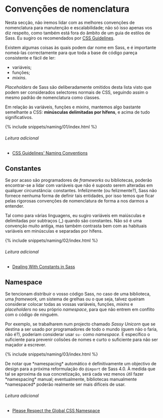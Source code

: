 
# Convenções de nomenclatura

Nesta secção, não iremos lidar com as melhores convenções de nomenclatura para manutenção e escalabilidade; não só isso apenas vos diz respeito, como também está fora do âmbito de um guia de estilos de Sass. Eu sugiro os recomendados por [CSS Guidelines](http://cssguidelin.es/#naming-conventions).

Existem algumas coisas às quais podem dar nome em Sass, e é importante nomeá-las correctamente para que toda a base de código pareça consistente e fácil de ler:

* variáveis;
* funções;
* *mixins*.

*Placeholders* de Sass são deliberadamente omitidos desta lista visto que podem ser considerados selectores normais de CSS, seguindo assim o mesmo padrão de nomenclatura como classes.

Em relação às variáveis, funções e *mixins*, mantemos algo bastante semelhante a CSS: **minúsculas delimitadas por hífens**, e acima de tudo significativos.

{% include snippets/naming/01/index.html %}

###### Leitura adicional

* [CSS Guidelines' Naming Conventions](http://cssguidelin.es/#naming-conventions)

## Constantes

Se por acaso são programadores de *frameworks* ou bibliotecas, poderão encontrar-se a lidar com variáveis que não é suposto serem alteradas em qualquer circunstância: constantes. Infelizmente (ou felizmente?), Sass não fornece nenhuma forma de definir tais entidades, por isso temos que ficar pelas rigorosas convenções de nomenclatura de forma a nos darmos a entender.

Tal como para várias linguagens, eu sugiro variáveis em maiúsculas e delimitadas por subtraços (_) quando são constantes. Não só é uma convenção muito antiga, mas também contrasta bem com as habituais variáveis em minúsculas e separadas por hífens.

{% include snippets/naming/02/index.html %}

###### Leitura adicional

* [Dealing With Constants in Sass](http://www.sitepoint.com/dealing-constants-sass/)

## Namespace

Se tencionam distribuir o vosso código Sass, no caso de uma biblioteca, uma *framework*, um sistema de grelhas ou o que seja, talvez queiram considerar colocar todas as vossas variáveis, funções, *mixins* e *placeholders* no seu próprio *namespace*, para que não entrem em conflito com o código de ninguém.

Por exemplo, se trabalharem num projecto chamado *Sassy Unicorn* que se destina a ser usado por programadores de todo o mundo (quem não o faria, não é?), poderiam considerar usar `su-` como *namespace*. É específico o suficiente para prevenir colisões de nomes e curto o suficiente para não ser maçador a escrever.

{% include snippets/naming/03/index.html %}

<div class="note">
  <p>De notar que *namespacing* automático é definitivamente um objectivo de design para a próxima reformulação do <code>@import</code> de Sass 4.0. À medida que tal se aproxima da sua concretização, será cada vez menos útil fazer *namespacing* manual; eventualmente, bibliotecas manualmente *namespaced* poderão realmente ser mais difíceis de usar.</p>
</div>

###### Leitura adicional

* [Please Respect the Global CSS Namespace](http://blog.kaelig.fr/post/44554267597/please-respect-the-global-css-namespace)
